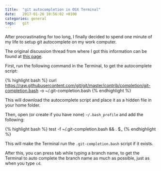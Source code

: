 ```yaml
---
title:  "git autocompletion in OSX Terminal"
date:   2017-01-26 10:56:02 +0100
categories: general
tags:	git
---
```



After procrastinating for too long, I finally decided to spend one minute of my
life to setup git autocomplete on my work computer.

The original discussion thread from where I got this information can be found at
[this page](http://apple.stackexchange.com/questions/55875/git-auto-complete-for-branches-at-the-command-line).

First, run the following command in the Terminal, to get the autocomplete script:

{% highlight bash %}
curl https://raw.githubusercontent.com/git/git/master/contrib/completion/git-completion.bash -o ~/.git-completion.bash
{% endhighlight %}

This will download the autocomplete script and place it as a hidden file in your
home folder.

Then, open (or create if you have none) `~/.bash_profile` and add the following:

{% highlight bash %}
test -f ~/.git-completion.bash && . $_
{% endhighlight %}

This will make the Terminal run the `.git-completion.bash` script if it exists.

After this, you can press tab while typing a branch name, to get the Terminal to
auto complete the branch name as much as possible, just as when you type `cd`.
